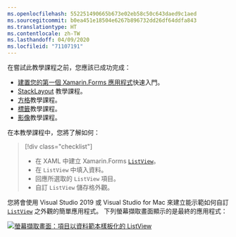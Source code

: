 ```yaml
---
ms.openlocfilehash: 552251490665b673e02eb58c50c643daed9c1aed
ms.sourcegitcommit: b0ea451e18504e6267b896732dd26df64ddfa843
ms.translationtype: HT
ms.contentlocale: zh-TW
ms.lasthandoff: 04/09/2020
ms.locfileid: "71107191"
---
```

在嘗試此教學課程之前，您應該已成功完成：

- [建置您的第一個 Xamarin.Forms 應用程式](~/get-started/first-app/index.md)快速入門。
- [StackLayout](~/get-started/tutorials/stacklayout/index.yml) 教學課程。
- [方格](~/get-started/tutorials/grid/index.yml)教學課程。
- [標籤](~/get-started/tutorials/label/index.yml)教學課程。
- [影像](~/get-started/tutorials/image/index.yml)教學課程。

在本教學課程中，您將了解如何：

> [!div class="checklist"]
>
> - 在 XAML 中建立 Xamarin.Forms [`ListView`](xref:Xamarin.Forms.ListView)。
> - 在 `ListView` 中填入資料。
> - 回應所選取的 `ListView` 項目。
> - 自訂 `ListView` 儲存格外觀。

您將會使用 Visual Studio 2019 或 Visual Studio for Mac 來建立能示範如何自訂 [`ListView`](xref:Xamarin.Forms.ListView) 之外觀的簡單應用程式。 下列螢幕擷取畫面顯示的是最終的應用程式：

[![螢幕擷取畫面：項目以資料範本樣板化的 ListView](../images/customize-cell-appearance-reduced.png "顯示樣板化資料的 ListView")](../images/customize-cell-appearance-large.png#lightbox "顯示樣板化資料的 ListView")
